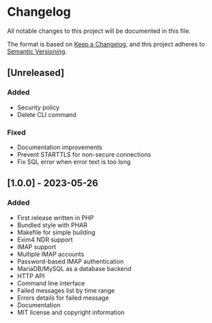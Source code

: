 # Changelog

All notable changes to this project will be documented in this file.

The format is based on [Keep a Changelog](https://keepachangelog.com/en/1.0.0/),
and this project adheres to [Semantic Versioning](https://semver.org/spec/v2.0.0.html).

## [Unreleased]

### Added

- Security policy
- Delete CLI command

### Fixed

- Documentation improvements
- Prevent STARTTLS for non-secure connections
- Fix SQL error when error text is too long

## [1.0.0] - 2023-05-26

### Added

- First release written in PHP
- Bundled style with PHAR
- Makefile for simple building
- Exim4 NDR support
- IMAP support
- Multiple IMAP accounts
- Password-based IMAP authentication
- MariaDB/MySQL as a database backend
- HTTP API
- Command line interface
- Failed messages list by time range
- Errors details for failed message
- Documentation
- MIT license and copyright information
